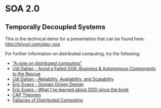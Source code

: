# SOA 2.0
## Temporally Decoupled Systems

This is the technical demo for a presentation that can be found here: http://tinyurl.com/utsc-soa

For further information on distributed computing, try the following:
* ["A note on distributed computing"](http://tinyurl.com/note-distributed-computing)
* [Udi Dahan - Avoid a Failed SOA: Business & Autonomous Components to the Rescue](http://www.infoq.com/presentations/SOA-Business-Autonomous-Components)
* [Udi Dahan - Reliability, Availability, and Scalability](http://vimeo.com/6222577)
* [Eric Evans - Domain Driven Design](https://www.youtube.com/watch?v=7MaYeudL9yo)
* [Eric Evans - What I've learned about DDD since the book](https://www.youtube.com/watch?v=lE6Hxz4yomA)
* [CAP Theorem](http://en.wikipedia.org/wiki/CAP_theorem)
* [Fallacies of Distributed Computing](http://en.wikipedia.org/wiki/Fallacies_of_distributed_computing)
